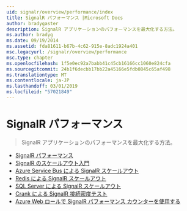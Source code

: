 ```yaml
---
uid: signalr/overview/performance/index
title: SignalR パフォーマンス |Microsoft Docs
author: bradygaster
description: SignalR アプリケーションのパフォーマンスを最大化する方法。
ms.author: bradyg
ms.date: 09/19/2014
ms.assetid: fda81611-b67b-4c62-915e-8adc1924a401
msc.legacyurl: /signalr/overview/performance
msc.type: chapter
ms.openlocfilehash: 1f5e0ec92a7babb41c45cb16166cc1060e824cfa
ms.sourcegitcommit: 24b1f6decbb17bb22a45166e5fdb0845c65af498
ms.translationtype: MT
ms.contentlocale: ja-JP
ms.lasthandoff: 03/01/2019
ms.locfileid: "57021849"
---
```

<a name="signalr-performance"></a>SignalR パフォーマンス
====================
> SignalR アプリケーションのパフォーマンスを最大化する方法。


- [SignalR パフォーマンス](signalr-performance.md)
- [SignalR のスケールアウト入門](scaleout-in-signalr.md)
- [Azure Service Bus による SignalR スケールアウト](scaleout-with-windows-azure-service-bus.md)
- [Redis による SignalR スケールアウト](scaleout-with-redis.md)
- [SQL Server による SignalR スケールアウト](scaleout-with-sql-server.md)
- [Crank による SignalR 接続密度テスト](signalr-connection-density-testing-with-crank.md)
- [Azure Web ロールで SignalR パフォーマンス カウンターを使用する](using-signalr-performance-counters-in-an-azure-web-role.md)
